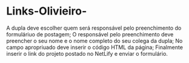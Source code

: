 # Links-Olivieiro-
A dupla deve escolher quem será responsável pelo preenchimento do formuláriuo de postagem;  O responsável pelo preenchimento deve preencher o seu nome e o nome completo do seu colega da dupla;  No campo apropriuado deve inserir o código HTML da página;  Finalmente inserir o link do projeto postado no NetLify e enviar o formulário.
